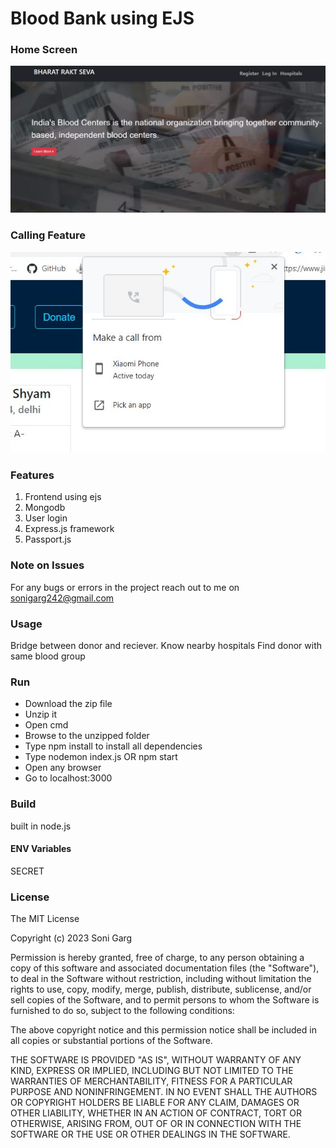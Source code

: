 # Blood Bank using EJS

### Home Screen
![Home Screen](https://github.com/sonigarg/Blood_Bank/blob/main/ss/663c8e3b6f666743263812ef383ee36c32fc051b.jpg?raw=true)

### Calling Feature
![Eligibility Form](https://github.com/sonigarg/Blood_Bank/blob/main/ss/ce9ecf4fffda80295f2d02a76945177c6b093375.jpg?raw=true)

### Features

1. Frontend using ejs
2. Mongodb 
3. User login
4. Express.js framework 
5. Passport.js


### Note on Issues

For any bugs or errors in the project reach out to me on sonigarg242@gmail.com

### Usage
Bridge between donor and reciever.
Know nearby hospitals
Find donor with same blood group

### Run

- Download the zip file
- Unzip it
- Open cmd
- Browse to the unzipped folder
- Type npm install to install all dependencies
-  Type nodemon index.js OR npm start
-  Open any browser
-  Go to localhost:3000


### Build
built in node.js


#### ENV Variables
SECRET

### License

The MIT License

Copyright (c) 2023 Soni Garg 

Permission is hereby granted, free of charge, to any person obtaining a copy of this software and associated documentation files (the "Software"), to deal in the Software without restriction, including without limitation the rights to use, copy, modify, merge, publish, distribute, sublicense, and/or sell copies of the Software, and to permit persons to whom the Software is furnished to do so, subject to the following conditions:

The above copyright notice and this permission notice shall be included in all copies or substantial portions of the Software.

THE SOFTWARE IS PROVIDED "AS IS", WITHOUT WARRANTY OF ANY KIND, EXPRESS OR IMPLIED, INCLUDING BUT NOT LIMITED TO THE WARRANTIES OF MERCHANTABILITY, FITNESS FOR A PARTICULAR PURPOSE AND NONINFRINGEMENT. IN NO EVENT SHALL THE AUTHORS OR COPYRIGHT HOLDERS BE LIABLE FOR ANY CLAIM, DAMAGES OR OTHER LIABILITY, WHETHER IN AN ACTION OF CONTRACT, TORT OR OTHERWISE, ARISING FROM, OUT OF OR IN CONNECTION WITH THE SOFTWARE OR THE USE OR OTHER DEALINGS IN THE SOFTWARE.
